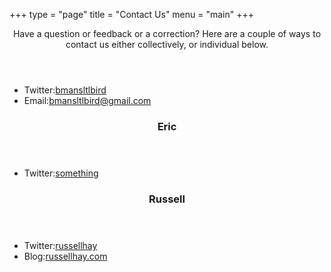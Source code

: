 +++
type = "page"
title = "Contact Us"
menu = "main"
+++

<article id="contactListContainer">
<section class="individualContactList">
<header><p>Have a question or feedback or a correction?  Here are a
couple of ways to contact us either collectively, or individual below.</p></header>
<ul class="contactList">
<li><span class="label">Twitter:</span><a href="http://twitter.com/bmansltlbird">bmansltlbird</a></li>
<li><span class="label">Email:</span><a href="#">bmansltlbird@gmail.com</a></li>
</ul>
</section>

<section class="individualContactList">
<header><h1>Eric</h1></header>
<ul class="contactList">
<li><span class="label">Twitter:</span><a href="http://twitter.com/something">something</a></li>
</ul>
</section>

<section class="individualContactList">
<header><h1>Russell</h1></header>
<ul class="contactList">
<li><span class="label">Twitter:</span><a href="http://twitter.com/russellhay">russellhay</a></li>
<li><span class="label">Blog:</span><a href="http://russellhay.com">russellhay.com</a></li>
</ul>
</section>
</article>